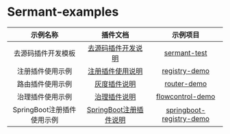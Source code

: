 # Sermant-examples

| 示例名称 | 插件文档 | 示例项目 |
| :---: | :---: | :---: |
|去源码插件开发模板|[去源码插件开发说明](https://github.com/huaweicloud/Sermant/blob/develop/docs/dev-guide/Sermant去源码插件开发说明.md)|[sermant-test](./sermant-test)|
|注册插件使用示例|[注册插件使用说明](https://github.com/huaweicloud/Sermant/blob/develop/docs/user-guide/registry/document.md)|[registry-demo](./registry-demo)|
|路由插件使用示例|[灰度插件说明](https://github.com/huaweicloud/Sermant/blob/develop/docs/user-guide/router/document.md)|[router-demo](./router-demo)|
|治理插件使用示例|[治理插件说明](https://github.com/huaweicloud/Sermant/tree/develop/docs/user-guide/flowcontrol/flowcontrol.md)|[flowcontrol-demo](./flowcontrol-demo)|
|SpringBoot注册插件使用示例|[SpringBoot注册插件说明](https://github.com/huaweicloud/Sermant/tree/develop/docs/user-guide/springboot-registry/document.md)|[springboot-registry-demo](./registry-demo/springboot-registry-demo)|
